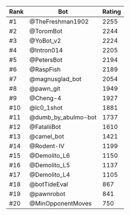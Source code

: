 Rank|Bot|Rating
---|---|---
#1|@TheFreshman1902|2255
#2|@ToromBot|2244
#3|@YoBot_v2|2224
#4|@Intron014|2205
#5|@PetersBot|2194
#6|@RaspFish|2189
#7|@magnusglad_bot|2054
#8|@pawn_git|1949
#9|@Cheng-4|1927
#10|@lc0_1shot|1881
#11|@dumb_by_abulmo-bot|1737
#12|@FataliiBot|1610
#13|@camel_bot|1421
#14|@Rodent-IV|1199
#15|@Demolito_L6|1150
#16|@Demolito_L5|1137
#17|@Demolito_L4|1105
#18|@botTideEval|867
#19|@pawnrobot|841
#20|@MinOpponentMoves|750
